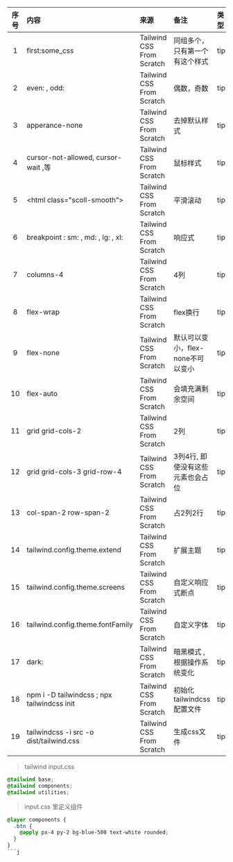 | 序号 | 内容                                          | 来源                        | 备注                    | 类型  |
|:--:|:--------------------------------------------|:--------------------------|:----------------------|:----|
| 1  | first:some_css                              | Tailwind CSS From Scratch | 同组多个，只有第一个有这个样式       | tip |
| 2  | even: , odd:                                | Tailwind CSS From Scratch | 偶数，奇数                 | tip |
| 3  | apperance-none                              | Tailwind CSS From Scratch | 去掉默认样式                | tip |  
| 4  | cursor-not-allowed, cursor-wait ,等          | Tailwind CSS From Scratch | 鼠标样式                  | tip |
| 5  | \<html class="scoll-smooth">                | Tailwind CSS From Scratch | 平滑滚动                  | tip |
| 6  | breakpoint : sm: , md: , lg: , xl:          | Tailwind CSS From Scratch | 响应式                   | tip |
| 7  | columns-4                                   | Tailwind CSS From Scratch | 4列                    | tip |
| 8  | flex-wrap                                   | Tailwind CSS From Scratch | flex换行                | tip |
| 9  | flex-none                                   | Tailwind CSS From Scratch | 默认可以变小，flex-none不可以变小 | tip |
| 10 | flex-auto                                   | Tailwind CSS From Scratch | 会填充满剩余空间              | tip |
| 11 | grid grid-cols-2                            | Tailwind CSS From Scratch | 2列                    | tip |
| 12 | grid grid-cols-3 grid-row-4                 | Tailwind CSS From Scratch | 3列4行,  即使没有这些元素也会占位   | tip |
| 13 | col-span-2 row-span-2                       | Tailwind CSS From Scratch | 占2列2行                 | tip |
| 14 | tailwind.config.theme.extend                | Tailwind CSS From Scratch | 扩展主题                  | tip |
| 15 | tailwind.config.theme.screens               | Tailwind CSS From Scratch | 自定义响应式断点              | tip |  
| 16 | tailwind.config.theme.fontFamily            | Tailwind CSS From Scratch | 自定义字体                 | tip |
| 17 | dark:                                       | Tailwind CSS From Scratch | 暗黑模式 ,根据操作系统变化        | tip |
| 18 | npm i -D tailwindcss ; npx tailwindcss init | Tailwind CSS From Scratch | 初始化tailwindcss配置文件    | tip |
| 19 | tailwindcss -i src -o dist/tailwind.css     | Tailwind CSS From Scratch | 生成css文件               | tip |



> tailwind input.css
```css
@tailwind base;
@tailwind components;
@tailwind utilities;
```

> input.css 里定义组件
```css
@layer components {
  .btn {
    @apply px-4 py-2 bg-blue-500 text-white rounded;
  }
}
```j